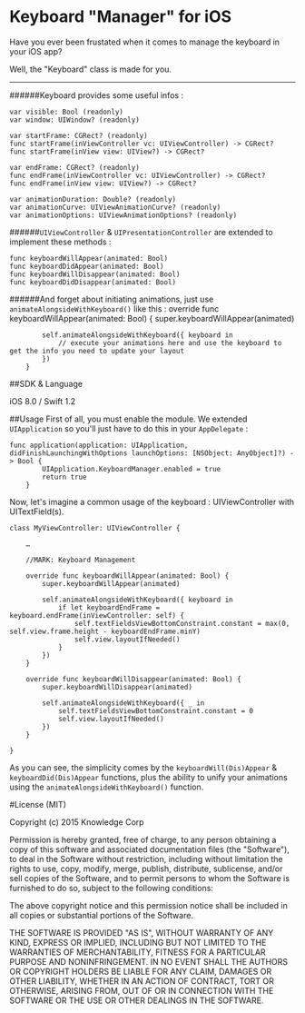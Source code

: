 # Keyboard "Manager" for iOS
Have you ever been frustated when it comes to manage the keyboard in your iOS app?

Well, the "Keyboard" class is made for you.

---
######Keyboard provides some useful infos :
	
	var visible: Bool (readonly)
    var window: UIWindow? (readonly)
    
    var startFrame: CGRect? (readonly)
    func startFrame(inViewController vc: UIViewController) -> CGRect?
    func startFrame(inView view: UIView?) -> CGRect?
    
    var endFrame: CGRect? (readonly)
    func endFrame(inViewController vc: UIViewController) -> CGRect?
	func endFrame(inView view: UIView?) -> CGRect?
    
    var animationDuration: Double? (readonly)
    var animationCurve: UIViewAnimationCurve? (readonly)
    var animationOptions: UIViewAnimationOptions? (readonly)
    
######`UIViewController` & `UIPresentationController` are extended to implement these methods :
	
	func keyboardWillAppear(animated: Bool)
	func keyboardDidAppear(animated: Bool)
	func keyboardWillDisappear(animated: Bool)
	func keyboardDidDisappear(animated: Bool)
	

######And forget about initiating animations, just use `animateAlongsideWithKeyboard()` like this :
	override func keyboardWillAppear(animated: Bool) {
        	super.keyboardWillAppear(animated)
    
        	self.animateAlongsideWithKeyboard({ keyboard in
            	// execute your animations here and use the keyboard to get the info you need to update your layout
        	})
    	}


##SDK & Language

iOS 8.0 / Swift 1.2


##Usage
First of all, you must enable the module. We extended `UIApplication` so you'll just have to do this in your `AppDelegate` :
	
	func application(application: UIApplication, didFinishLaunchingWithOptions launchOptions: [NSObject: AnyObject]?) -> Bool {
	        UIApplication.KeyboardManager.enabled = true
	        return true
	    }

Now, let's imagine a common usage of the keyboard : UIViewController with UITextField(s).

	class MyViewController: UIViewController {	
	    
	    …
	    
	    //MARK: Keyboard Management
	    
	    override func keyboardWillAppear(animated: Bool) {
        	super.keyboardWillAppear(animated)
    
        	self.animateAlongsideWithKeyboard({ keyboard in
            	if let keyboardEndFrame = keyboard.endFrame(inViewController: self) {
                	self.textFieldsViewBottomConstraint.constant = max(0, self.view.frame.height - keyboardEndFrame.minY)
                	self.view.layoutIfNeeded()
            	}
        	})
    	}
    
    	override func keyboardWillDisappear(animated: Bool) {
        	super.keyboardWillDisappear(animated)
        
        	self.animateAlongsideWithKeyboard({ _ in
            	self.textFieldsViewBottomConstraint.constant = 0
            	self.view.layoutIfNeeded()
        	})
    	}

	}


As you can see, the simplicity comes by the `keyboardWill(Dis)Appear` & `keyboardDid(Dis)Appear` functions, plus the ability to unify your animations using the `animateAlongsideWithKeyboard()` function.


#License (MIT)

Copyright (c) 2015 Knowledge Corp

Permission is hereby granted, free of charge, to any person obtaining a copy of this software and associated documentation files (the "Software"), to deal in the Software without restriction, including without limitation the rights to use, copy, modify, merge, publish, distribute, sublicense, and/or sell copies of the Software, and to permit persons to whom the Software is furnished to do so, subject to the following conditions:

The above copyright notice and this permission notice shall be included in all copies or substantial portions of the Software.

THE SOFTWARE IS PROVIDED "AS IS", WITHOUT WARRANTY OF ANY KIND, EXPRESS OR IMPLIED, INCLUDING BUT NOT LIMITED TO THE WARRANTIES OF MERCHANTABILITY, FITNESS FOR A PARTICULAR PURPOSE AND NONINFRINGEMENT. IN NO EVENT SHALL THE AUTHORS OR COPYRIGHT HOLDERS BE LIABLE FOR ANY CLAIM, DAMAGES OR OTHER LIABILITY, WHETHER IN AN ACTION OF CONTRACT, TORT OR OTHERWISE, ARISING FROM, OUT OF OR IN CONNECTION WITH THE SOFTWARE OR THE USE OR OTHER DEALINGS IN THE SOFTWARE.

